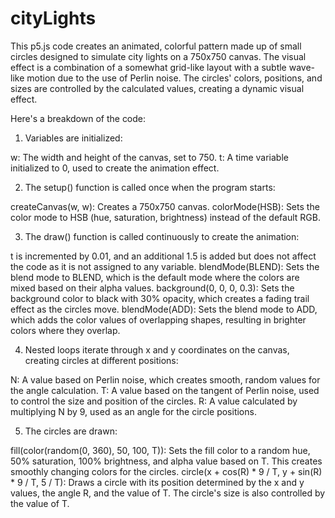 # cityLights

This p5.js code creates an animated, colorful pattern made up of small circles designed to simulate city lights on a 750x750 canvas. The visual effect is a combination of a somewhat grid-like layout with a subtle wave-like motion due to the use of Perlin noise. The circles' colors, positions, and sizes are controlled by the calculated values, creating a dynamic visual effect.

Here's a breakdown of the code:

1. Variables are initialized:

w: The width and height of the canvas, set to 750.
t: A time variable initialized to 0, used to create the animation effect.

2. The setup() function is called once when the program starts:

createCanvas(w, w): Creates a 750x750 canvas.
colorMode(HSB): Sets the color mode to HSB (hue, saturation, brightness) instead of the default RGB.

3. The draw() function is called continuously to create the animation:

t is incremented by 0.01, and an additional 1.5 is added but does not affect the code as it is not assigned to any variable.
blendMode(BLEND): Sets the blend mode to BLEND, which is the default mode where the colors are mixed based on their alpha values.
background(0, 0, 0, 0.3): Sets the background color to black with 30% opacity, which creates a fading trail effect as the circles move.
blendMode(ADD): Sets the blend mode to ADD, which adds the color values of overlapping shapes, resulting in brighter colors where they overlap.

4. Nested loops iterate through x and y coordinates on the canvas, creating circles at different positions:

N: A value based on Perlin noise, which creates smooth, random values for the angle calculation.
T: A value based on the tangent of Perlin noise, used to control the size and position of the circles.
R: A value calculated by multiplying N by 9, used as an angle for the circle positions.

5. The circles are drawn:

fill(color(random(0, 360), 50, 100, T)): Sets the fill color to a random hue, 50% saturation, 100% brightness, and alpha value based on T. This creates smoothly changing colors for the circles.
circle(x + cos(R) * 9 / T, y + sin(R) * 9 / T, 5 / T): Draws a circle with its position determined by the x and y values, the angle R, and the value of T. The circle's size is also controlled by the value of T.
